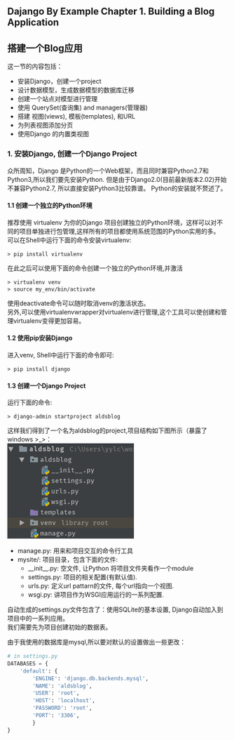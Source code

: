 ## Dajango By Example Chapter 1. Building a Blog Application
## 搭建一个Blog应用

这一节的内容包括：   
- 安装Django，创建一个project    
- 设计数据模型，生成数据模型的数据库迁移
- 创建一个站点对模型进行管理
- 使用 QuerySet(查询集) and managers(管理器)
- 搭建 视图(views), 模板(templates), 和URL
- 为列表视图添加分页
- 使用Django 的内置类视图 

###  1. 安装Django, 创建一个Django Project
众所周知，Django 是Python的一个Web框架，而且同时兼容Python2.7和Python3,所以我们要先安装Python.
但是由于Django2.0(目前最新版本2.02)开始不兼容Python2.7, 所以直接安装Python3比较靠谱。
Python的安装就不赘述了。
#### 1.1 创建一个独立的Python环境
推荐使用 virtualenv 为你的Django 项目创建独立的Python环境，这样可以对不同的项目单独进行包管理,这样所有的项目都使用系统范围的Python实用的多。    
可以在Shell中运行下面的命令安装virtualenv:   
```shell   
> pip install virtualenv
```
在此之后可以使用下面的命令创建一个独立的Python环境,并激活

```shell   
> virtualenv venv
> source my_env/bin/activate
```
使用deactivate命令可以随时取消venv的激活状态。  
另外,可以使用virtualenvwrapper对virtualenv进行管理,这个工具可以使创建和管理virtualenv变得更加容易。

#### 1.2 使用pip安装Django
进入venv, Shell中运行下面的命令即可:  

```shell
> pip install django
```
#### 1.3 创建一个Django Project
运行下面的命令: 

```shell
> django-admin startproject aldsblog
```

这样我们得到了一个名为aldsblog的project,项目结构如下图所示（暴露了windows >_>：   
![Figure-1-1](https://github.com/aldslvda/blog-images/blob/master/djangobyexample-1.1.png?raw=true)

- manage.py: 用来和项目交互的命令行工具   
- mysite/: 项目目录，包含下面的文件:       
    - \_\_init\_\_.py: 空文件, 让Python 将项目文件夹看作一个module  
    - settings.py: 项目的相关配置(有默认值).  
    - urls.py: 定义url pattarn的文件, 每个url指向一个视图.  
    - wsgi.py: 讲项目作为WSGI应用运行的一系列配置.

自动生成的settings.py文件包含了：使用SQLite的基本设置, Django自动加入到项目中的一系列应用。   
我们需要先为项目创建初始的数据表。

由于我使用的数据库是mysql,所以要对默认的设置做出一些更改：

```python   
# in settings.py
DATABASES = {
    'default': {
        'ENGINE': 'django.db.backends.mysql',
        'NAME': 'aldsblog',
        'USER': 'root',
        'HOST': 'localhost',
        'PASSWORD': 'root',
        'PORT': '3306',
        }
}
```

